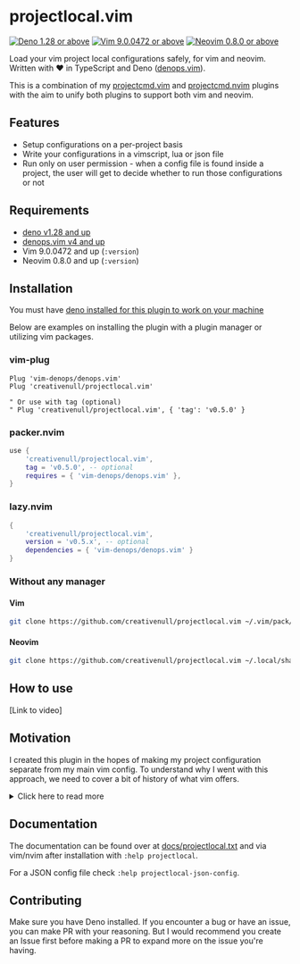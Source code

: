 # projectlocal.vim

[![Deno 1.28 or above](https://img.shields.io/badge/Deno-Support%201.28-purple.svg?logo=deno)](https://github.com/denoland/deno/tree/v1.28)
[![Vim 9.0.0472 or above](https://img.shields.io/badge/Vim-Support%209.0.0472-purple.svg?logo=vim)](https://github.com/vim/vim/tree/v9.0.0472)
[![Neovim 0.8.0 or above](https://img.shields.io/badge/Neovim-Support%200.8.0-purple.svg?logo=neovim&logoColor=white)](https://github.com/neovim/neovim/tree/v0.8.0)

Load your vim project local configurations safely, for vim and neovim. Written with ♥ in TypeScript and Deno
([denops.vim][denops]).

This is a combination of my [projectcmd.vim][pcmdvim] and [projectcmd.nvim][pcmdnvim] plugins with the aim to unify both
plugins to support both vim and neovim.

<!--
## TODO

+ JSON file
    + [X] Add JSON schema
    + [ ] Add [ALE][ale] support
    + [ ] Add efmls and diagnosticls support via [efmls-configs][efmls-configs] and [diagnosticls-configs][diagnosticls-configs]
    + [ ] Add [neoformat][neoformat] support
    + [ ] Add [neomake][neomake] support
    + [ ] Add [nvim-lint][nvim-lint] support
    + [ ] Add [null-ls][null-ls] support
-->

## Features

+ Setup configurations on a per-project basis
+ Write your configurations in a vimscript, lua or json file
+ Run only on user permission - when a config file is found inside a project, the user will get to decide whether to
  run those configurations or not

## Requirements

+ [deno v1.28 and up](https://deno.land)
+ [denops.vim v4 and up][denops]
+ Vim 9.0.0472 and up (`:version`)
+ Neovim 0.8.0 and up (`:version`)

## Installation

You must have [deno installed for this plugin to work on your machine](https://deno.land)

Below are examples on installing the plugin with a plugin manager or utilizing vim packages.

### vim-plug

```vim
Plug 'vim-denops/denops.vim'
Plug 'creativenull/projectlocal.vim'

" Or use with tag (optional)
" Plug 'creativenull/projectlocal.vim', { 'tag': 'v0.5.0' }
```

### packer.nvim

```lua
use {
    'creativenull/projectlocal.vim',
    tag = 'v0.5.0', -- optional
    requires = { 'vim-denops/denops.vim' },
}
```

### lazy.nvim

```lua
{
    'creativenull/projectlocal.vim',
    version = 'v0.5.x', -- optional
    dependencies = { 'vim-denops/denops.vim' }
}
```

### Without any manager

#### Vim

```sh
git clone https://github.com/creativenull/projectlocal.vim ~/.vim/pack/creativenull/start/projectlocal.vim
```

#### Neovim

```sh
git clone https://github.com/creativenull/projectlocal.vim ~/.local/share/nvim/site/pack/creativenull/start/projectlocal.vim
```

## How to use

[Link to video]

## Motivation

I created this plugin in the hopes of making my project configuration separate from my main vim config. To understand
why I went with this approach, we need to cover a bit of history of what vim offers.

<details>
<summary>Click here to read more</summary>

In vim, `set exrc` (`:help 'exrc'`) was the way to enable setting up extra configurations from a project directory.
This detected a `.exrc` or a `.vimrc` in the project directory and vim would run that file as a normal vimscript file.

The problem this posed was that it didn't shield the user from the vimscript code that was executed in the file,
this meant the `.exrc` file could contain malicious code and the user won't know about it.

So to circumvent this problem, you also had to add `set secure` (`:help 'secure'`) along with `set exrc` in your vim
config for it to extremely limit some parts of vimscript code. While that did solve a lot the problems brought by
`exrc` its limit factor made it quite hard to perform the usual configuration for projects. For example, setting a
filetype for a file to get syntax highlighting - especially for files that do not have built-in syntax support by vim -
we will need to set it up with:

```vim
autocmd! BufRead,BufNewFile *.astro set filetype=astro`
```

The above will not work if you have `secure` enabled, because according to the documentation on `secure`:

> When on, ":autocmd", shell and write commands are not allowed in ".vimrc" and ".exrc" in the current directory and map commands are displayed.

</details>

## Documentation

The documentation can be found over at [docs/projectlocal.txt][docs] and via vim/nvim after installation with
`:help projectlocal`.

For a JSON config file check `:help projectlocal-json-config`.

## Contributing

Make sure you have Deno installed. If you encounter a bug or have an issue, you can make PR with your reasoning. But I
would recommend you create an Issue first before making a PR to expand more on the issue you're having.

[vim-exrc]: https://vimhelp.org/options.txt.html#'exrc'
[vim-secure]: https://vimhelp.org/options.txt.html#'secure'
[denops]: https://github.com/vim-denops/denops.vim
[pcmdvim]: https://github.com/creativenull/projectcmd.vim
[pcmdnvim]: https://github.com/creativenull/projectcmd.nvim
[docs]: doc/projectlocal.txt
[efmls-configs]: https://github.com/creativenull/efmls-configs-nvim
[diagnosticls-configs]: https://github.com/creativenull/diagnosticls-configs-nvim
[ale]: https://github.com/dense-analysis/ale
[null-ls]: https://github.com/jose-elias-alvarez/null-ls.nvim
[nvim-lint]: https://github.com/mfussenegger/nvim-lint
[neoformat]: https://github.com/sbdchd/neoformat
[neomake]: https://github.com/neomake/neomake
